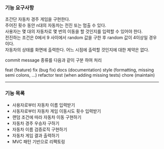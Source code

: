 ### 기능 요구사항

초간단 자동차 경주 게임을 구현한다.  
주어진 횟수 동안 n대의 자동차는 전진 또는 멈출 수 있다.  
사용자는 몇 대의 자동차로 몇 번의 이동을 할 것인지를 입력할 수 있어야 한다.  
전진하는 조건은 0에서 9 사이에서 random 값을 구한 후 random 값이 4이상일 경우이다.  
자동차의 상태를 화면에 출력한다. 어느 시점에 출력할 것인지에 대한 제약은 없다.   

commit message 종류를 다음과 같이 구분 하여 처리 

feat (feature)
fix (bug fix)
docs (documentation)
style (formatting, missing semi colons, …)
refactor
test (when adding missing tests)
chore (maintain)

----
### 기능 목록

- 사용자로부터 자동차 이름 입력받기
- 사동자로부터 자동차 게임 이동시도 횟수 입력받기
- 랜덤 조건에 따라 자동차 이동 구현하기 
- 자동차 경주 우승자 구하기 
- 자동차 이름 검증로직 구현하기
- 자동차 게임 결과 출력하기
- MVC 패턴 기반으로 리팩토링